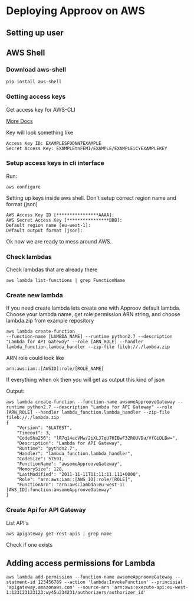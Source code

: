 # Deploying Approov on AWS

## Setting up user

## AWS Shell

### Download aws-shell

```
pip install aws-shell
```

### Getting access keys

Get access key for AWS-CLI

[More Docs](http://docs.aws.amazon.com/cli/latest/userguide/cli-chap-getting-set-up.html)

Key will look something like

```
Access Key ID: EXAMPLESFODNN7EXAMPLE
Secret Access Key: EXAMPLEtnFEMI/EXAMPLE/EXAMPLEiCYEXAMPLEKEY
```

### Setup access keys in cli interface

Run:

```
aws configure
```

Setting up keys inside aws shell. Don't setup correct region name and format (json)

```
AWS Access Key ID [****************AAAA]: 
AWS Secret Access Key [****************BBB]: 
Default region name [eu-west-1]: 
Default output format [json]: 
```

Ok now we are ready to mess around AWS. 

### Check lambdas

Check lambdas that are already there

```
aws lambda list-functions | grep FunctionName
```

### Create new lambda

If you need create lambda lets create one with Approov default lambda.
Choose your lambda name, get role permission ARN string, and choose lambda.zip
from example repository

```
aws lambda create-function 
--function-name [LAMBDA_NAME] --runtime python2.7 --description "Lambda for API Gateway" --role [ARN_ROLE] --handler lambda_function.lambda_handler --zip-file fileb://./lambda.zip
```

ARN role could look like

```
arn:aws:iam::[AWSID]:role/[ROLE_NAME] 
```

If everything when ok then you will get as output this kind of json

Output:
```
aws lambda create-function --function-name awsomeApprooveGateway --runtime python2.7 --description "Lambda for API Gateway" --role [ARN_ROLE] --handler lambda_function.lambda_handler --zip-file fileb://./lambda.zip
{
    "Version": "$LATEST",
    "Timeout": 3,
    "CodeSha256": "lR7q14ecVMw/2iXLJ7qU7HIBwF32ROUVDa/VfGiDLBw=",
    "Description": "Lambda for API Gateway",
    "Runtime": "python2.7",
    "Handler": "lambda_function.lambda_handler",
    "CodeSize": 57591,
    "FunctionName": "awsomeApprooveGateway",
    "MemorySize": 128,
    "LastModified": "2011-11-11T11:11:11.111+0000",
    "Role": "arn:aws:iam::[AWS_ID]:role/[ROLE]",
    "FunctionArn": "arn:aws:lambda:eu-west-1:[AWS_ID]:function:awsomeApprooveGateway"
}
```

### Create Api for API Gateway

List API's

```
aws apigateway get-rest-apis | grep name
```

Check if one exists

## Adding access permissions for Lambda

```
aws lambda add-permission --function-name awsomeApprooveGateway --statment-id 123456789 --action 'lambda:InvokeFunction' --principial 'apigateway.amazonaws.com' --source-arn 'arn:aws:execute-api:eu-west-1:123123123123:wy45u234231/authorizers/authorizer_id'
```

